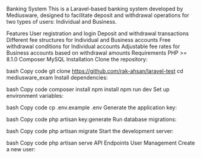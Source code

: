Banking System
This is a Laravel-based banking system developed by Mediusware, designed to facilitate deposit and withdrawal operations for two types of users: Individual and Business.

Features
User registration and login
Deposit and withdrawal transactions
Different fee structures for Individual and Business accounts
Free withdrawal conditions for Individual accounts
Adjustable fee rates for Business accounts based on withdrawal amounts
Requirements
PHP >= 8.1.0
Composer
MySQL
Installation
Clone the repository:

bash
Copy code
git clone https://github.com/rak-ahsan/laravel-test
cd mediusware_exam
Install dependencies:

bash
Copy code
composer install
npm install
npm run dev
Set up environment variables:

bash
Copy code
cp .env.example .env
Generate the application key:

bash
Copy code
php artisan key:generate
Run database migrations:

bash
Copy code
php artisan migrate
Start the development server:

bash
Copy code
php artisan serve
API Endpoints
User Management
Create a new user:
